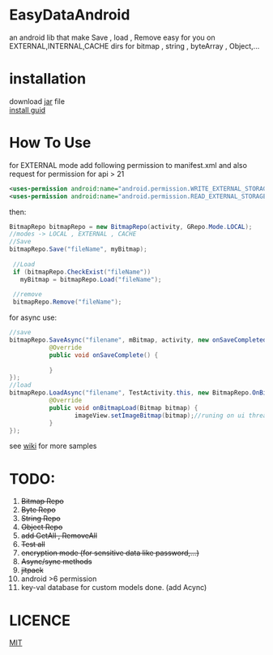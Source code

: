 # EasyDataAndroid
an android lib that make Save , load , Remove easy for you on EXTERNAL,INTERNAL,CACHE dirs 
for bitmap , string , byteArray , Object,...

# installation
download [jar](https://github.com/ali77gh/EasyDataAndroid/releases/download/2.0.0/easydataandroid.jar) file <br>
[install guid](https://github.com/ali77gh/EasyDataAndroid/wiki/install)
# How To Use
for EXTERNAL mode add following permission to manifest.xml and also request for permission for api > 21
~~~xml
<uses-permission android:name="android.permission.WRITE_EXTERNAL_STORAGE" />
<uses-permission android:name="android.permission.READ_EXTERNAL_STORAGE" />
~~~
then:
~~~java
BitmapRepo bitmapRepo = new BitmapRepo(activity, GRepo.Mode.LOCAL);
//modes -> LOCAL , EXTERNAL , CACHE
//Save
bitmapRepo.Save("fileName", myBitmap);
        
 //Load
 if (bitmapRepo.CheckExist("fileName"))
   myBitmap = bitmapRepo.Load("fileName");
        
 //remove
 bitmapRepo.Remove("fileName");
~~~
for async use:
~~~java
//save
bitmapRepo.SaveAsync("filename", mBitmap, activity, new onSaveCompleted() {
           @Override
           public void onSaveComplete() {
               
           }
});
//load
bitmapRepo.LoadAsync("filename", TestActivity.this, new BitmapRepo.OnBitmapLoad() {
           @Override
           public void onBitmapLoad(Bitmap bitmap) {
                  imageView.setImageBitmap(bitmap);//runing on ui thread
           }
});
~~~
see [wiki](https://github.com/ali77gh/EasyDataAndroid/wiki) for more samples

# TODO:
1. <s>Bitmap Repo</s>
2. <s>Byte Repo</s>
3. <s>String Repo</s>
4. <s>Object Repo</s>
5. <s>add GetAll , RemoveAll</s>
6. <s>Test all</s>
7. <s>encryption mode (for sensitive data like password,...) </s>
8. <s>Async/sync methods</s>
9. <s>jitpack</s>
10. android >6 permission
11. key-val database for custom models done. (add Acync)

# LICENCE
[MIT](https://github.com/ali77gh/EasyDataAndroid/blob/master/LICENSE)
